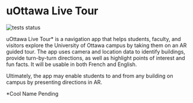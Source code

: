 # uOttawa Live Tour

![tests status](https://github.com/SEG491X-Team16/uOttawa-Live-Tour/actions/workflows/main.yml/badge.svg)

uOttawa Live Tour* is a navigation app that helps students, faculty, and visitors explore the University of Ottawa campus by taking them on an AR guided tour. The app uses camera and location data to identify buildings, provide turn-by-turn directions, as well as highlight points of interest and fun facts. It will be usable in both French and English. 

Ultimately, the app may enable students to and from any building on campus by presenting directions in AR.

*Cool Name Pending
